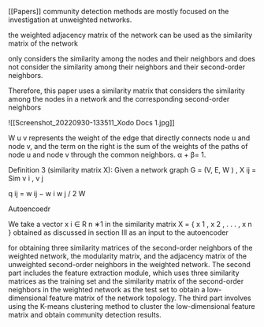 [[Papers]]
community detection methods are mostly focused on the investigation at unweighted networks.
[]()

the weighted adjacency matrix of the network can be used as the similarity matrix of the network

only considers the similarity among the nodes and their neighbors and does not consider the similarity among their neighbors and their second-order neighbors.

Therefore, this paper uses a similarity matrix that considers the similarity among the nodes in a network and the corresponding second-order neighbors

![[Screenshot_20220930-133511_Xodo Docs 1.jpg]]

W u v represents the weight of the edge that directly connects node u and node v, and the term on the right is the sum of the weights of the paths of node u and node v through the common neighbors. α + β= 1.

Definition 3 (similarity matrix X): Given a network graph G = (V, E, W ) , X ij = Sim v i , v j 

q ij = w ij − w i w j / 2 W

Autoencoedr

We take a vector x i ∈ R n ∗1 in the similarity matrix X = { x 1 , x 2 , . . . , x n } obtained as discussed in section III as an input to the autoencoder



for obtaining three similarity matrices of the second-order neighbors of the weighted network, the modularity matrix, and the adjacency matrix of the unweighted second-order neighbors in the weighted network. The second part includes the feature extraction module, which uses three similarity matrices as the training set and the similarity matrix of the second-order neighbors in the weighted network as the test set to obtain a low-dimensional feature matrix of the network topology. The third part involves using the K-means clustering method to cluster the low-dimensional feature matrix and obtain community detection results.